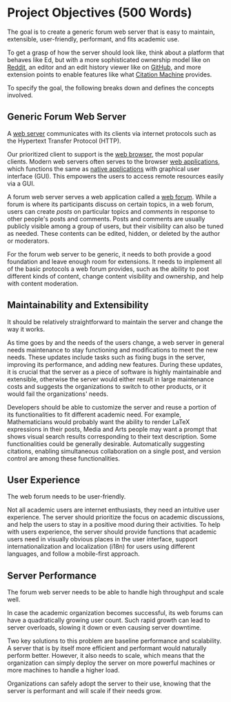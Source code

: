 # Project Objectives (500 Words)

<!-- What are the key goals of the project? -->

The goal is to create a generic forum web server that is easy to maintain,
extensible, user-friendly, performant, and fits academic use.

To get a grasp of how the server should look like,
think about a platform that behaves like Ed,
but with a more sophisticated ownership model like on [Reddit][Reddit],
an editor and an edit history viewer like on [GitHub][GitHub],
and more extension points to enable features like what
[Citation Machine][Citation Machine] provides.

To specify the goal,
the following breaks down and defines the concepts involved.

## Generic Forum Web Server

A [web server][Web Server] communicates with its clients via internet protocols
such as the Hypertext Transfer Protocol (HTTP).

Our prioritized client to support is the [web browser][Web Browser],
the most popular clients.
Modern web servers often serves to the browser [web applications][Web App],
which functions the same as [native applications][Native] with graphical user interface
(GUI).
This empowers the users to access remote resources easily via a GUI.

A forum web server serves a web application called a [web forum][Internet Forum].
While a forum is where its participants discuss on certain topics,
in a web forum,
users can create *posts* on particular topics and *comments* in response to
other people's posts and comments.
Posts and comments are usually publicly visible among a group of users,
but their visibility can also be tuned as needed.
These contents can be edited, hidden, or deleted by the author or moderators.

For the forum web server to be generic,
it needs to both provide a good foundation and leave enough room for extensions.
It needs to implement all of the basic protocols a web forum provides,
such as the ability to post different kinds of content,
change content visibility and ownership,
and help with content moderation.

## Maintainability and Extensibility

It should be relatively straightforward to maintain the server and change the
way it works.

As time goes by and the needs of the users change,
a web server in general needs maintenance to stay functioning and
modifications to meet the new needs.
These updates include tasks such as fixing bugs in the server,
improving its performance, and adding new features.
During these updates,
it is crucial that the server as a piece of software is highly maintainable
and extensible,
otherwise the server would either result in large maintenance costs and suggests
the organizations to switch to other products,
or it would fail the organizations' needs.

Developers should be able to customize the server and reuse a portion of its
functionalities to fit different academic need.
For example, Mathematicians would probably want the ability to render LaTeX
expressions in their posts,
Media and Arts people may want a prompt that shows visual search results
corresponding to their text description.
Some functionalities could be generally desirable.
Automatically suggesting citations,
enabling simultaneous collaboration on a single post,
and version control are among these functionalities.

## User Experience

The web forum needs to be user-friendly.

Not all academic users are internet enthusiasts,
they need an intuitive user experience.
The server should prioritize the focus on academic discussions,
and help the users to stay in a positive mood during their activities.
To help with users experience,
the server should provide functions that academic users need in visually obvious
places in the user interface,
support internationalization and localization (i18n) for
users using different languages,
and follow a mobile-first approach.

## Server Performance

The forum web server needs to be able to handle high throughput and scale well.
<!-- logic -->
In case the academic organization becomes successful, its
web forums can have a quadratically growing user count.
Such rapid growth can lead to server overloads,
slowing it down or even causing server downtime.

Two key solutions to this problem are baseline performance and scalability.
A server that is by itself more efficient and performant would naturally
perform better.
However, it also needs to scale,
which means that the organization can simply deploy the server on more powerful
machines or more machines to handle a higher load.

Organizations can safely adopt the server to their use,
knowing that the server is performant and will scale if their needs grow.

[Citation Machine]: https://www.citationmachine.net
[GitHub]: https://github.com
[Internet Forum]: https://en.wikipedia.org/wiki/Internet_forum
[Native]: https://en.wikipedia.org/wiki/Native_(computing)#Applications
[Web App]: https://aws.amazon.com/what-is/web-application/
[Web Browser]: https://en.wikipedia.org/wiki/Web_browser
[Web Server]: https://developer.mozilla.org/en-US/docs/Learn/Common_questions/Web_mechanics/What_is_a_web_server
[Reddit]: https://www.reddit.com
